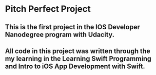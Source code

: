 # Pitch Perfect Project

## This is the first project in the IOS Developer Nanodegree program with Udacity.

## All code in this project was written through the my learning in the Learning Swift Programming and Intro to iOS App Development with Swift.
